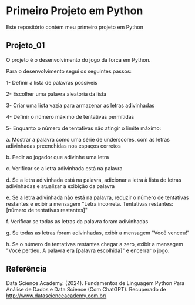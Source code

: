 # Primeiro Projeto em Python

Este repositório contém meu primeiro projeto em Python

## Projeto_01
O projeto é o desenvolvimento do jogo da forca em Python.

Para o desenvolvimento segui os seguintes passos:

1- Definir a lista de palavras possíveis

2- Escolher uma palavra aleatória da lista

3- Criar uma lista vazia para armazenar as letras adivinhadas

4- Definir o número máximo de tentativas permitidas

5- Enquanto o número de tentativas não atingir o limite máximo:

a. Mostrar a palavra como uma série de underscores, com as letras adivinhadas preenchidas nos espaços corretos

b. Pedir ao jogador que adivinhe uma letra

c. Verificar se a letra adivinhada está na palavra

d. Se a letra adivinhada está na palavra, adicionar a letra à lista de letras adivinhadas e atualizar a exibição da palavra

e. Se a letra adivinhada não está na palavra, reduzir o número de tentativas restantes e exibir a mensagem "Letra incorreta. Tentativas restantes: [número de tentativas restantes]"

f. Verificar se todas as letras da palavra foram adivinhadas

g. Se todas as letras foram adivinhadas, exibir a mensagem "Você venceu!"

h. Se o número de tentativas restantes chegar a zero, exibir a mensagem "Você perdeu. A palavra era [palavra escolhida]" e encerrar o jogo.

## Referência
Data Science Academy. (2024). Fundamentos de Linguagem Python Para Análise de Dados e Data Science (Com ChatGPT). Recuperado de http://www.datascienceacademy.com.br/
